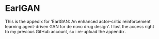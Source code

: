 # EarlGAN
This is the appedix for 'EarlGAN: An enhanced actor–critic reinforcement learning agent-driven GAN for de novo drug design'. I lost the access right to my previous GitHub account, so i re-upload the appendix. 
